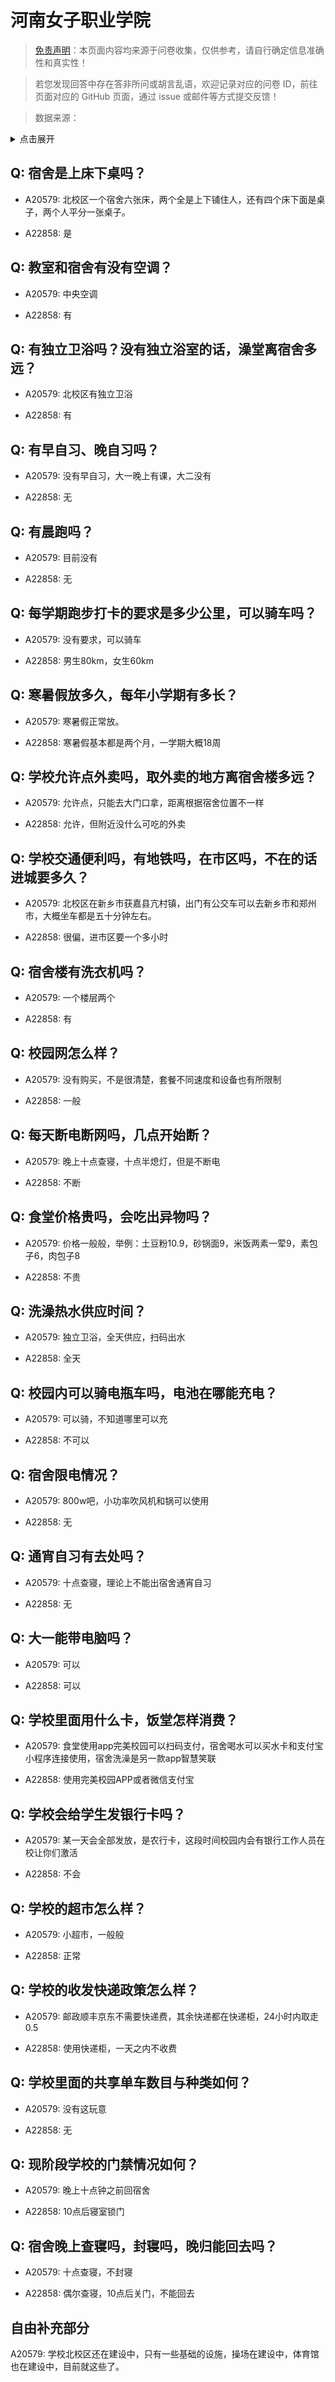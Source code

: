 # 河南女子职业学院

> [免责声明](https://colleges.chat/#_3)：本页面内容均来源于问卷收集，仅供参考，请自行确定信息准确性和真实性！

> 若您发现回答中存在答非所问或胡言乱语，欢迎记录对应的问卷 ID，前往页面对应的 GitHub 页面，通过 issue 或邮件等方式提交反馈！

> 数据来源：

<details><summary>点击展开</summary>
<ul>
<li>A20579: 匿名 (2023 年 07 月)</li>
<li>A22858: 898762165@qq.com (2024 年 06 月)</li>
</ul>
</details>

## Q: 宿舍是上床下桌吗？

- A20579: 北校区一个宿舍六张床，两个全是上下铺住人，还有四个床下面是桌子，两个人平分一张桌子。

- A22858: 是

## Q: 教室和宿舍有没有空调？

- A20579: 中央空调

- A22858: 有

## Q: 有独立卫浴吗？没有独立浴室的话，澡堂离宿舍多远？

- A20579: 北校区有独立卫浴

- A22858: 有

## Q: 有早自习、晚自习吗？

- A20579: 没有早自习，大一晚上有课，大二没有

- A22858: 无

## Q: 有晨跑吗？

- A20579: 目前没有

- A22858: 无

## Q: 每学期跑步打卡的要求是多少公里，可以骑车吗？

- A20579: 没有要求，可以骑车

- A22858: 男生80km，女生60km

## Q: 寒暑假放多久，每年小学期有多长？

- A20579: 寒暑假正常放。

- A22858: 寒暑假基本都是两个月，一学期大概18周

## Q: 学校允许点外卖吗，取外卖的地方离宿舍楼多远？

- A20579: 允许点，只能去大门口拿，距离根据宿舍位置不一样

- A22858: 允许，但附近没什么可吃的外卖

## Q: 学校交通便利吗，有地铁吗，在市区吗，不在的话进城要多久？

- A20579: 北校区在新乡市获嘉县亢村镇，出门有公交车可以去新乡市和郑州市，大概坐车都是五十分钟左右。

- A22858: 很偏，进市区要一个多小时

## Q: 宿舍楼有洗衣机吗？

- A20579: 一个楼层两个

- A22858: 有

## Q: 校园网怎么样？

- A20579: 没有购买，不是很清楚，套餐不同速度和设备也有所限制

- A22858: 一般

## Q: 每天断电断网吗，几点开始断？

- A20579: 晚上十点查寝，十点半熄灯，但是不断电

- A22858: 不断

## Q: 食堂价格贵吗，会吃出异物吗？

- A20579: 价格一般般，举例：土豆粉10.9，砂锅面9，米饭两素一荤9，素包子6，肉包子8

- A22858: 不贵

## Q: 洗澡热水供应时间？

- A20579: 独立卫浴，全天供应，扫码出水

- A22858: 全天

## Q: 校园内可以骑电瓶车吗，电池在哪能充电？

- A20579: 可以骑，不知道哪里可以充

- A22858: 不可以

## Q: 宿舍限电情况？

- A20579: 800w吧，小功率吹风机和锅可以使用

- A22858: 无

## Q: 通宵自习有去处吗？

- A20579: 十点查寝，理论上不能出宿舍通宵自习

- A22858: 无

## Q: 大一能带电脑吗？

- A20579: 可以

- A22858: 可以

## Q: 学校里面用什么卡，饭堂怎样消费？

- A20579: 食堂使用app完美校园可以扫码支付，宿舍喝水可以买水卡和支付宝小程序连接使用，宿舍洗澡是另一款app智慧笑联

- A22858: 使用完美校园APP或者微信支付宝

## Q: 学校会给学生发银行卡吗？

- A20579: 某一天会全部发放，是农行卡，这段时间校园内会有银行工作人员在校让你们激活

- A22858: 不会

## Q: 学校的超市怎么样？

- A20579: 小超市，一般般

- A22858: 正常

## Q: 学校的收发快递政策怎么样？

- A20579: 邮政顺丰京东不需要快递费，其余快递都在快递柜，24小时内取走0.5

- A22858: 使用快递柜，一天之内不收费

## Q: 学校里面的共享单车数目与种类如何？

- A20579: 没有这玩意

- A22858: 无

## Q: 现阶段学校的门禁情况如何？

- A20579: 晚上十点钟之前回宿舍

- A22858: 10点后寝室锁门

## Q: 宿舍晚上查寝吗，封寝吗，晚归能回去吗？

- A20579: 十点查寝，不封寝

- A22858: 偶尔查寝，10点后关门，不能回去

## 自由补充部分

A20579: 学校北校区还在建设中，只有一些基础的设施，操场在建设中，体育馆也在建设中，目前就这些了。
